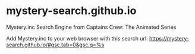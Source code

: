 # mystery-search.github.io
Mystery.inc Search Engine from Captains Crew: The Animated Series

Add Mystery.inc to your web browser with this search url.
https://mystery-search.github.io/#gsc.tab=0&gsc.q=%s
